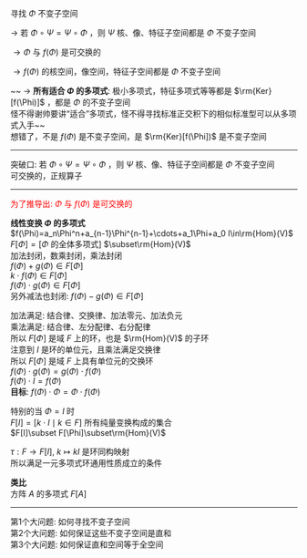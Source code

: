 寻找 $\Phi$ 不变子空间  
  
 $\longrightarrow$ 若 $\Phi\circ\Psi=\Psi\circ\Phi$ ，则 $\Psi$ 核、像、特征子空间都是 $\Phi$ 不变子空间  
  
 $\longrightarrow\Phi$ 与 $f(\Phi)$ 是可交换的  
  
 $\longrightarrow f(\Phi)$ 的核空间，像空间，特征子空间都是 $\Phi$ 不变子空间  
  
~~ $\longrightarrow$ **所有适合 $\Phi$ 的多项式**: 极小多项式，特征多项式等等都是 $\rm{Ker}[f(\Phi)]$ ，都是 $\Phi$ 的不变子空间  
怪不得谢帅要讲“适合”多项式，怪不得寻找标准正交积下的相似标准型可以从多项式入手~~  
想错了，不是 $f(\Phi)$ 是不变子空间，是 $\rm{Ker}[f(\Phi])$ 是不变子空间  
  
---  
  
突破口: 若 $\Phi\circ\Psi=\Psi\circ\Phi$ ，则 $\Psi$ 核、像、特征子空间都是 $\Phi$ 不变子空间  
可交换的，正规算子  
  
---  
  
<font color=red>为了推导出:  $\Phi$ 与 $f(\Phi)$ 是可交换的</font>  
  
**线性变换 $\Phi$ 的多项式**  
 $f(\Phi)=a_n\Phi^n+a_{n-1}\Phi^{n-1}+\cdots+a_1\Phi+a_0 I\in\rm{Hom}(V)$  
 $F[\Phi]=[\Phi$ 的全体多项式] $\subset\rm{Hom}(V)$  
加法封闭，数乘封闭，乘法封闭  
 $f(\Phi)+g(\Phi)\in F[\Phi]$  
 $k\cdot f(\Phi)\in F[\Phi]$  
 $f(\Phi)\cdot g(\Phi)\in F[\Phi]$  
另外减法也封闭:  $f(\Phi)-g(\Phi)\in F[\Phi]$  
  
加法满足: 结合律、交换律、加法零元、加法负元  
乘法满足: 结合律、左分配律、右分配律  
所以 $F[\Phi]$ 是域 $F$ 上的环，也是 $\rm{Hom}(V)$ 的子环  
注意到 $I$ 是环的单位元，且乘法满足交换律  
所以 $F[\Phi]$ 是域 $F$ 上具有单位元的交换环  
 $f(\Phi)\cdot g(\Phi)=g(\Phi)\cdot f(\Phi)$  
 $f(\Phi)\cdot I=f(\Phi)$  
**目标**: $f(\Phi)\cdot\Phi=\Phi\cdot f(\Phi)$  
  
特别的当 $\Phi=I$ 时  
 $F[I]=[k\cdot I\mid k\in F]$ 所有纯量变换构成的集合  
 $F[I]\subset F[\Phi]\subset\rm{Hom}(V)$  
  
 $\tau:F\to F[I],\ k\mapsto kI$ 是环同构映射  
所以满足一元多项式环通用性质成立的条件  
  
**类比**  
方阵 $A$ 的多项式 $F[A]$  
  
---  
  
第1个大问题: 如何寻找不变子空间  
第2个大问题: 如何保证这些不变子空间是直和  
第3个大问题: 如何保证直和空间等于全空间  
